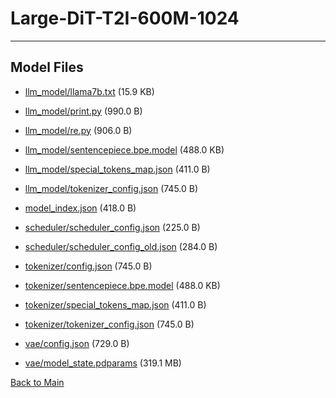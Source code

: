 
# Large-DiT-T2I-600M-1024
---



## Model Files

- [llm_model/llama7b.txt](https://paddlenlp.bj.bcebos.com/models/community/Alpha-VLLM/Large-DiT-T2I-600M-1024/llm_model/llama7b.txt) (15.9 KB)

- [llm_model/print.py](https://paddlenlp.bj.bcebos.com/models/community/Alpha-VLLM/Large-DiT-T2I-600M-1024/llm_model/print.py) (990.0 B)

- [llm_model/re.py](https://paddlenlp.bj.bcebos.com/models/community/Alpha-VLLM/Large-DiT-T2I-600M-1024/llm_model/re.py) (906.0 B)

- [llm_model/sentencepiece.bpe.model](https://paddlenlp.bj.bcebos.com/models/community/Alpha-VLLM/Large-DiT-T2I-600M-1024/llm_model/sentencepiece.bpe.model) (488.0 KB)

- [llm_model/special_tokens_map.json](https://paddlenlp.bj.bcebos.com/models/community/Alpha-VLLM/Large-DiT-T2I-600M-1024/llm_model/special_tokens_map.json) (411.0 B)

- [llm_model/tokenizer_config.json](https://paddlenlp.bj.bcebos.com/models/community/Alpha-VLLM/Large-DiT-T2I-600M-1024/llm_model/tokenizer_config.json) (745.0 B)

- [model_index.json](https://paddlenlp.bj.bcebos.com/models/community/Alpha-VLLM/Large-DiT-T2I-600M-1024/model_index.json) (418.0 B)

- [scheduler/scheduler_config.json](https://paddlenlp.bj.bcebos.com/models/community/Alpha-VLLM/Large-DiT-T2I-600M-1024/scheduler/scheduler_config.json) (225.0 B)

- [scheduler/scheduler_config_old.json](https://paddlenlp.bj.bcebos.com/models/community/Alpha-VLLM/Large-DiT-T2I-600M-1024/scheduler/scheduler_config_old.json) (284.0 B)

- [tokenizer/config.json](https://paddlenlp.bj.bcebos.com/models/community/Alpha-VLLM/Large-DiT-T2I-600M-1024/tokenizer/config.json) (745.0 B)

- [tokenizer/sentencepiece.bpe.model](https://paddlenlp.bj.bcebos.com/models/community/Alpha-VLLM/Large-DiT-T2I-600M-1024/tokenizer/sentencepiece.bpe.model) (488.0 KB)

- [tokenizer/special_tokens_map.json](https://paddlenlp.bj.bcebos.com/models/community/Alpha-VLLM/Large-DiT-T2I-600M-1024/tokenizer/special_tokens_map.json) (411.0 B)

- [tokenizer/tokenizer_config.json](https://paddlenlp.bj.bcebos.com/models/community/Alpha-VLLM/Large-DiT-T2I-600M-1024/tokenizer/tokenizer_config.json) (745.0 B)

- [vae/config.json](https://paddlenlp.bj.bcebos.com/models/community/Alpha-VLLM/Large-DiT-T2I-600M-1024/vae/config.json) (729.0 B)

- [vae/model_state.pdparams](https://paddlenlp.bj.bcebos.com/models/community/Alpha-VLLM/Large-DiT-T2I-600M-1024/vae/model_state.pdparams) (319.1 MB)


[Back to Main](../../)